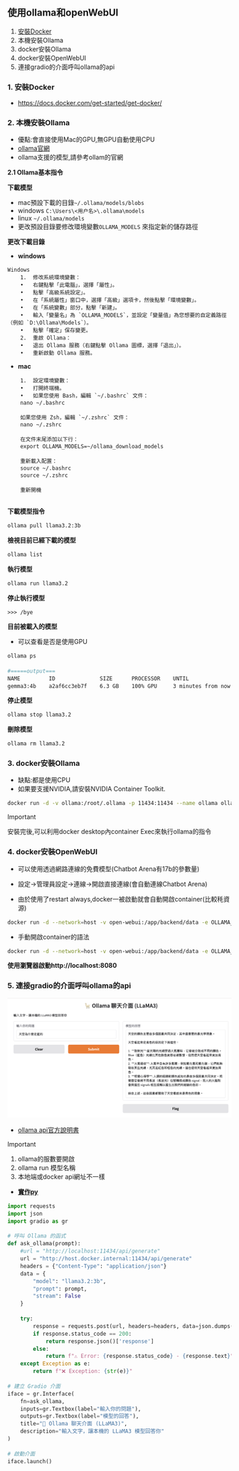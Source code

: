 ## 使用ollama和openWebUI

1. [安裝Docker](#安裝Docker)
2. 本機安裝Ollama
3. docker安裝Ollama
4. docker安裝OpenWebUI
5. 連接gradio的介面呼叫ollama的api

<a name="安裝Docker"></a>
### 1. 安裝Docker
- https://docs.docker.com/get-started/get-docker/

### 2. 本機安裝Ollama
- 優點:會直接使用Mac的GPU,無GPU自動使用CPU
- [ollama官網](https://ollama.com)
- ollama支援的模型,請參考ollam的官網

**2.1 Ollama基本指令**

**下載模型**

- mac預設下載的目錄`~/.ollama/models/blobs`  
- windows `C:\Users\<用户名>\.ollama\models`  
- linux `~/.ollama/models`  
- 更改預設目錄要修改環境變數`OLLAMA_MODELS` 來指定新的儲存路徑

**更改下載目錄**

- **windows**

```
Windows
	1.	修改系統環境變數：
	•	右鍵點擊「此電腦」，選擇「屬性」。
	•	點擊「高級系統設定」。
	•	在「系統屬性」窗口中，選擇「高級」選項卡，然後點擊「環境變數」。
	•	在「系統變數」部分，點擊「新建」。
	•	輸入「變量名」為 `OLLAMA_MODELS`，並設定「變量值」為您想要的自定義路徑（例如 `D:\Ollama\Models`）。
	•	點擊「確定」保存變更。
	2.	重啟 Ollama：
	•	退出 Ollama 服務（右鍵點擊 Ollama 圖標，選擇「退出」）。
	•	重新啟動 Ollama 服務。
```

- **mac**

```
	1.	設定環境變數：
	•	打開終端機。
	•	如果您使用 Bash，編輯 `~/.bashrc` 文件：
	nano ~/.bashrc
	
	如果您使用 Zsh，編輯 `~/.zshrc` 文件：
	nano ~/.zshrc
	
	在文件末尾添加以下行：
	export OLLAMA_MODELS=~/ollama_download_models
	
	重新載入配置：
	source ~/.bashrc
	source ~/.zshrc
	
	重新開機
  
```

**下載模型指令**

```bash
ollama pull llama3.2:3b
```

**檢視目前已經下載的模型**

```bash
ollama list
```

**執行模型**

```bash
ollama run llama3.2
```

**停止執行模型**

```
>>> /bye
```


**目前被載入的模型**
- 可以查看是否是使用GPU

```bash
ollama ps

#=====output===
NAME         ID              SIZE      PROCESSOR    UNTIL              
gemma3:4b    a2af6cc3eb7f    6.3 GB    100% GPU     3 minutes from now
```

**停止模型**

```bash
ollama stop llama3.2
```

**刪除模型**

```bash
ollama rm llama3.2
```

### 3. docker安裝Ollama
- 缺點:都是使用CPU
- 如果要支援NVIDIA,請安裝NVIDIA Container Toolkit⁠.

```bash
docker run -d -v ollama:/root/.ollama -p 11434:11434 --name ollama ollama/ollama
```


> [!IMPORTANT]
> 安裝完後,可以利用docker desktop內container Exec來執行ollama的指令


### 4. docker安裝OpenWebUI

- 可以使用透過網路連線的免費模型(Chatbot Arena有17b的參數量)
- 設定->管理員設定->連線->開啟直接連線(會自動連線Chatbot Arena)

- 由於使用了restart always,docker一被啟動就會自動開啟container(比較秏資源)

```bash
docker run -d --network=host -v open-webui:/app/backend/data -e OLLAMA_BASE_URL=http://127.0.0.1:11434 --name open-webui --restart always ghcr.io/open-webui/open-webui:main
```


- 手動開啟container的語法

```bash
docker run -d --network=host -v open-webui:/app/backend/data -e OLLAMA_BASE_URL=http://127.0.0.1:11434 --name open-webui ghcr.io/open-webui/open-webui:main
```

**使用瀏覽器啟動http://localhost:8080**


### 5. 連接gradio的介面呼叫ollama的api

![](./images/pic1.png)

- [ollama api官方說明書](https://github.com/ollama/ollama/blob/main/docs/api.md)

> [!IMPORTANT]
> 1. ollama的服數要開啟
> 2. ollama run 模型名稱
> 3. 本地端或docker api網址不一樣

- [**實作py**](./interface.py)


```python
import requests
import json
import gradio as gr

# 呼叫 Ollama 的函式
def ask_ollama(prompt):
    #url = "http://localhost:11434/api/generate"
    url = "http://host.docker.internal:11434/api/generate"
    headers = {"Content-Type": "application/json"}
    data = {
        "model": "llama3.2:3b",
        "prompt": prompt,
        "stream": False
    }

    try:
        response = requests.post(url, headers=headers, data=json.dumps(data))
        if response.status_code == 200:
            return response.json()['response']
        else:
            return f"⚠️ Error: {response.status_code} - {response.text}"
    except Exception as e:
        return f"❌ Exception: {str(e)}"

# 建立 Gradio 介面
iface = gr.Interface(
    fn=ask_ollama,
    inputs=gr.Textbox(label="輸入你的問題"),
    outputs=gr.Textbox(label="模型的回答"),
    title="🦙 Ollama 聊天介面 (LLaMA3)",
    description="輸入文字，讓本機的 LLaMA3 模型回答你"
)

# 啟動介面
iface.launch()
```
